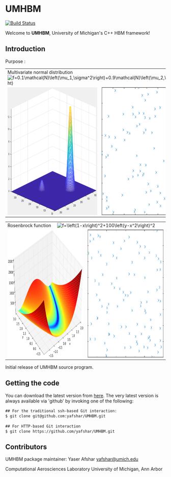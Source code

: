 # UMHBM
[![Build Status](https://travis-ci.com/yafshar/UMHBM.svg?token=aY1dW9PfH9SMySdB6Pzy&branch=develop)](https://travis-ci.com/yafshar/UMHBM)

Welcome to **UMHBM**, University of Michigan's C++ HBM framework!

Introduction
------------

Purpose :

<table>
  <tr>
    <td colspan="2"> Multivariate normal distribution  &nbsp; &nbsp; <img src="https://latex.codecogs.com/svg.latex?&space;f=0.1\mathcal{N}\left(\mu_1,\sigma^2\right)+0.9\mathcal{N}\left(\mu_2,\sigma^2\right)" title="f=0.1\mathcal{N}\left(\mu_1,\sigma^2\right)+0.9\mathcal{N}\left(\mu_2,\sigma^2\right)" /> </td>
</td>
  </tr>
  <tr>
    <td> <img src="./docs/two_Gaussian.png?raw=true" width="400" height="400"> </td>
    <td> <img src="./docs/two_Gaussian.gif?raw=true" width="400" height="400"> </td>
  </tr>
</table>


<table>
  <tr>
    <td colspan="2"> Rosenbrock function  &nbsp; &nbsp; <img src="https://latex.codecogs.com/svg.latex?&space;f=\left(1-x\right)^2+100\left(y-x^2\right)^2" title="f=\left(1-x\right)^2+100\left(y-x^2\right)^2" /> </td>
</td>
  </tr>
  <tr>
    <td> <img src="./docs/Rosenbrock.png?raw=true" width="400" height="400"> </td>
    <td> <img src="./docs/Rosenbrock.gif?raw=true" width="400" height="400"> </td>
  </tr>
</table>


Initial release of UMHBM source program.

Getting the code
------------
You can download the latest version from [here](https://github.com/yafshar/UMHBM).
The very latest version is always available via 'github' by invoking one of the following:
````
## For the traditional ssh-based Git interaction:
$ git clone git@github.com:yafshar/UMHBM.git

## For HTTP-based Git interaction
$ git clone https://github.com/yafshar/UMHBM.git
````

Contributors
------------
UMHBM package maintainer: Yaser Afshar <yafshar@umich.edu>

Computational Aerosciences Laboratory
University of Michigan, Ann Arbor 
